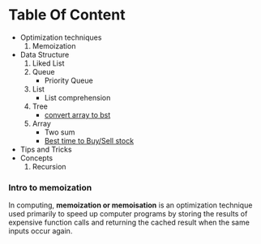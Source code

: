# Table Of Content
- Optimization techniques
  1. Memoization
- Data Structure
  1. Liked List
  2. Queue
     - Priority Queue
  3. List
     - List comprehension
  4. Tree
     - [convert array to bst](https://github.com/ecevinoth/Python-DataStructure-and-Algorithm/blob/master/src/tree_pathsum.py)
  5. Array
     - Two sum
     - [Best time to Buy/Sell stock](https://github.com/ecevinoth/Python-DataStructure-and-Algorithm/blob/master/src/array_buySellStock.py)
-  Tips and Tricks
- Concepts
  1. Recursion


### Intro to memoization
In computing, **memoization or memoisation** is an optimization technique used primarily to speed up computer programs by storing the results of expensive function calls and returning the cached result when the same inputs occur again.

